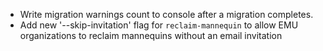 - Write migration warnings count to console after a migration completes.
- Add new '--skip-invitation' flag for `reclaim-mannequin` to allow EMU organizations to reclaim mannequins without an email invitation
